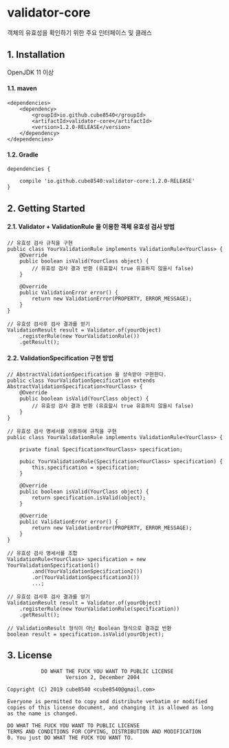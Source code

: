 # validator-core
객체의 유효성을 확인하기 위한 주요 인터페이스 및 클래스

## 1. Installation
OpenJDK 11 이상
#### 1.1. maven
    <dependencies>
        <dependency>
            <groupId>io.github.cube8540</groupId>
            <artifactId>validator-core</artifactId>
            <version>1.2.0-RELEASE</version>
        </dependency>
    </dependencies>
#### 1.2. Gradle
    dependencies {

        compile 'io.github.cube8540:validator-core:1.2.0-RELEASE'
    }

## 2. Getting Started
#### 2.1. Validator + ValidationRule 을 이용한 객체 유효성 검사 방법
```
// 유효성 검사 규칙을 구현
public class YourValidationRule implements ValidationRule<YourClass> {
    @Override
    public boolean isValid(YourClass object) {
        // 유효성 검사 결과 반환 (유효할시 true 유효하지 않을시 false)
    }

    @Override
    public ValidationError error() {
        return new ValidationError(PROPERTY, ERROR_MESSAGE);
    }
}

// 유효성 검사후 검사 결과를 얻기
ValidationResult result = Validator.of(yourObject)
    .registerRule(new YourValidationRule())
    .getResult();
```
#### 2.2. ValidationSpecification 구현 방법
```
// AbstractValidationSpecification 을 상속받아 구현한다.
public class YourValidationSpecification extends AbstractValidationSpecification<YourClass> {
    @Override
    public boolean isValid(YourClass object) {
        // 유효성 검사 결과 반환 (유효할시 true 유효하지 않을시 false)
    }
}

// 유효성 검사 명세서를 이용하여 규칙을 구현
public class YourValidationRule implements ValidationRule<YourClass> {

    private final Specification<YourClass> specification;

    pubic YourValidationRule(Specification<YourClass> specification) {
        this.specification = specification;
    }
 
    @Override
    public boolean isValid(YourClass object) {
        return specification.isValid(object);
    }

    @Override
    public ValidationError error() {
        return new ValidationError(PROPERTY, ERROR_MESSAGE);
    }
}

// 유효성 검사 명세서를 조합
ValidationRule<YourClass> specification = new YourValidationSpecification1()
        .and(YourValidationSpecification2())
        .or(YourValidationSpecification3())
        ...;

// 유효성 검사후 검사 결과를 얻기
ValidationResult result = Validator.of(yourObject)
    .registerRule(new YourValidationRule(specification))
    .getResult();
    
// ValidationResult 형식이 아닌 Boolean 형식으로 결과값 반환
boolean result = specification.isValid(yourObject);
```

## 3. License
```
           DO WHAT THE FUCK YOU WANT TO PUBLIC LICENSE
                   Version 2, December 2004

Copyright (C) 2019 cube8540 <cube8540@gmail.com>

Everyone is permitted to copy and distribute verbatim or modified
copies of this license document, and changing it is allowed as long
as the name is changed.

DO WHAT THE FUCK YOU WANT TO PUBLIC LICENSE
TERMS AND CONDITIONS FOR COPYING, DISTRIBUTION AND MODIFICATION
0. You just DO WHAT THE FUCK YOU WANT TO.
```
